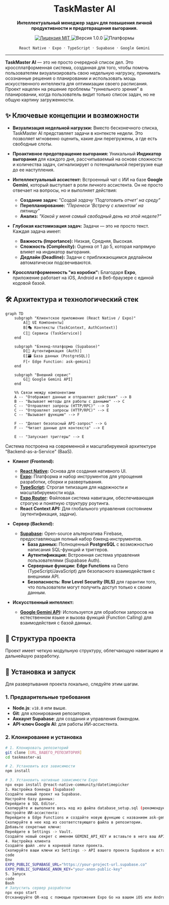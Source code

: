 <div align="center">

  <h1>TaskMaster AI</h1>
  <p>
    <strong>Интеллектуальный менеджер задач для повышения личной продуктивности и предотвращения выгорания.</strong>
  </p>
  <p>
    <a href="ССЫЛКА_НА_LICENSE">
      <img src="https://img.shields.io/badge/license-MIT-green.svg" alt="Лицензия MIT">
    </a>
    <img src="https://img.shields.io/badge/version-1.0.0-blue.svg" alt="Версия 1.0.0">
    <img src="https://img.shields.io/badge/platform-ios%20%7C%20android%20%7C%20web-lightgrey.svg" alt="Платформы">
  </p>
  <p>
    <code>React Native</code> &nbsp;&middot;&nbsp; <code>Expo</code> &nbsp;&middot;&nbsp; <code>TypeScript</code> &nbsp;&middot;&nbsp; <code>Supabase</code> &nbsp;&middot;&nbsp; <code>Google Gemini</code>
  </p>
</div>

---

**TaskMaster AI** — это не просто очередной список дел. Это кроссплатформенная система, созданная для того, чтобы помочь пользователям визуализировать свою недельную нагрузку, принимать осознанные решения о планировании и использовать мощь искусственного интеллекта для оптимизации своего расписания. Проект нацелен на решение проблемы "туннельного зрения" в планировании, когда пользователь видит только список задач, но не общую картину загруженности.

## ✨ Ключевые концепции и возможности

*   **Визуализация недельной нагрузки:** Вместо бесконечного списка, TaskMaster AI представляет задачи в контексте недели. Это позволяет мгновенно оценить, какие дни перегружены, а где есть свободные слоты.

*   **Проактивное предотвращение выгорания:** Уникальный **Индикатор выгорания** для каждого дня, рассчитываемый на основе сложности и количества задач, сигнализирует о потенциальной перегрузке еще до ее наступления.

*   **Интеллектуальный ассистент:** Встроенный чат с ИИ на базе **Google Gemini**, который выступает в роли личного ассистента. Он не просто отвечает на вопросы, но и выполняет действия:
    *   **Создание задач:** _"Создай задачу 'Подготовить отчет' на среду"_
    *   **Перепланирование:** _"Перенеси 'Встречу с клиентом' на пятницу"_
    *   **Анализ:** _"Какой у меня самый свободный день на этой неделе?"_

*   **Глубокая кастомизация задач:** Задачи — это не просто текст. Каждая задача имеет:
    *   **Важность (Importance):** Низкая, Средняя, Высокая.
    *   **Сложность (Complexity):** Оценка от 1 до 5, которая напрямую влияет на индикатор выгорания.
    *   **Дедлайн (Deadline):** Задачи с приближающимся дедлайном автоматически подсвечиваются.

*   **Кроссплатформенность "из коробки":** Благодаря **Expo**, приложение работает на iOS, Android и в Веб-браузере с единой кодовой базой.

## 🛠️ Архитектура и технологический стек
```mermaid
graph TD
    subgraph "Клиентское приложение (React Native / Expo)"
        A[📱 UI Компоненты]
        B[🎭 Контексты (TaskContext, AuthContext)]
        C[🔧 Сервисы (TaskService)]
    end

    subgraph "Бэкенд-платформа (Supabase)"
        D[🔐 Аутентификация (Auth)]
        E[🗃️ База данных (PostgreSQL)]
        F[⚡ Edge Function: ask-gemini]
    end

    subgraph "Внешний сервис"
        G[🧠 Google Gemini API]
    end

    %% Связи между компонентами
    A -- "Отображает данные и отправляет действия" --> B
    B -- "Вызывает методы для работы с данными" --> C
    C -- "Отправляет запросы (HTTP/RPC)" --> D
    C -- "Отправляет запросы (HTTP/RPC)" --> E
    C -- "Вызывает функцию" --> F

    F -- "Делает безопасный API-запрос" --> G
    F -- "Читает данные для контекста" --> E
    
    E -- "Запускает триггеры" --> E
```
Система построена на современной и масштабируемой архитектуре "Backend-as-a-Service" (BaaS).



*   **Клиент (Frontend):**
    *   **[React Native](https://reactnative.dev/):** Основа для создания нативного UI.
    *   **[Expo](https://expo.dev/):** Платформа и набор инструментов для упрощения разработки, сборки и развертывания.
    *   **[TypeScript](https://www.typescriptlang.org/):** Строгая типизация для надежности и масштабируемости кода.
    *   **[Expo Router](https://docs.expo.dev/router/introduction/):** Файловая система навигации, обеспечивающая строгую и понятную структуру роутинга.
    *   **React Context API:** Для глобального управления состоянием (аутентификация, задачи).

*   **Сервер (Backend):**
    *   **[Supabase](https://supabase.io/):** Open-source альтернатива Firebase, предоставляющая полный набор бэкенд-инструментов.
        *   **База данных:** Полноценный **PostgreSQL** с возможностью написания SQL-функций и триггеров.
        *   **Аутентификация:** Встроенная система управления пользователями (Supabase Auth).
        *   **Серверные функции:** **Edge Functions** на Deno (TypeScript/JavaScript) для безопасного взаимодействия с внешними API.
        *   **Безопасность:** **Row Level Security (RLS)** для гарантии того, что пользователи могут получить доступ только к своим данным.

*   **Искусственный интеллект:**
    *   **[Google Gemini API](https://ai.google.dev/):** Используется для обработки запросов на естественном языке и вызова функций (Function Calling) для взаимодействия с базой данных.

## 📂 Структура проекта

Проект имеет четкую модульную структуру, облегчающую навигацию и дальнейшую разработку.

## 🚀 Установка и запуск

Для развертывания проекта локально, следуйте этим шагам.

### 1. Предварительные требования
- **Node.js**: `v18.0` или выше.
- **Git**: для клонирования репозитория.
- **Аккаунт Supabase**: для создания и управления бэкендом.
- **API-ключ Google AI**: для работы ИИ-ассистента.

### 2. Клонирование и установка
```bash
# 1. Клонировать репозиторий
git clone [URL_ВАШЕГО_РЕПОЗИТОРИЯ]
cd taskmaster-ai

# 2. Установить все зависимости
npm install

# 3. Установить нативные зависимости Expo
npx expo install @react-native-community/datetimepicker
3. Настройка бэкенда (Supabase)
Создайте новый проект на Supabase.
Настройте базу данных:
Перейдите в SQL Editor.
Скопируйте и выполните весь код из файла database_setup.sql (рекомендуется создать такой файл в репозитории). Это создаст все необходимые таблицы, функции и триггеры.
Настройте ИИ-ассистента:
Перейдите в Edge Functions и создайте новую функцию с названием ask-gemini.
Скопируйте в нее код из соответствующего файла в репозитории.
Добавьте секретные ключи:
Перейдите в Settings -> Vault.
Создайте новый секрет с именем GEMINI_API_KEY и вставьте в него ваш API-ключ от Google AI.
4. Настройка клиента
Создайте файл .env в корневой папке проекта.
Скопируйте ваши ключи из Settings -> API вашего проекта Supabase и вставьте их в .env:
code
Env
EXPO_PUBLIC_SUPABASE_URL="https://your-project-url.supabase.co"
EXPO_PUBLIC_SUPABASE_ANON_KEY="your-anon-public-key"
5. Запуск
code
Bash
# Запустить сервер разработки
npx expo start
Отсканируйте QR-код с помощью приложения Expo Go на вашем iOS или Android устройстве, или нажмите w в терминале для запуска веб-версии.
```
